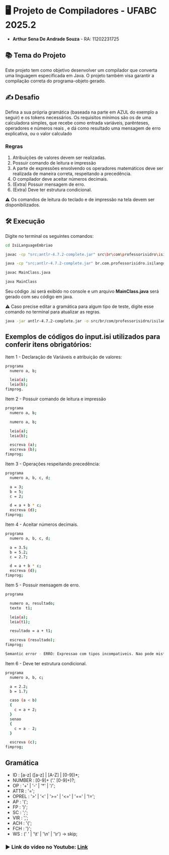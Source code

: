 # 🖥️ Projeto de Compiladores - UFABC 2025.2

- **Arthur Sena De Andrade Souza** - RA: 11202231725

## 📚 Tema do Projeto
Este projeto tem como objetivo desenvolver um compilador que converta uma linguagem especificada em Java. O projeto também visa garantir a compilação correta do programa-objeto gerado.

## ✍️ Desafio
Defina a sua própria gramática (baseada na parte em AZUL do exemplo a seguir) e os tokens
necessários. Os requisitos mínimos são os de uma calculadora simples, que recebe como
entrada variáveis, parênteses, operadores e números reais , e dá como resultado uma mensagem de erro explicativa, ou o valor calculado

### Regras
1. Atribuições de valores devem ser realizadas.
2. Possuir comando de leitura e impressão
3. A parte de expressões envolvendo os operadores matemáticos deve ser realizada de
maneira correta, respeitando a precedência.
4. O compilador deve aceitar números decimais.
5. (Extra) Possuir mensagem de erro. 
6. (Extra) Deve ter estrutura condicional.

⚠️ Os comandos de leitura do teclado e de impressão na tela devem ser disponibilizados.

## 🛠️ Execução
   
Digite no terminal os seguintes comandos:
```bash
cd IsiLanguageEmbriao
````

```bash
javac -cp "src;antlr-4.7.2-complete.jar" src\br\com\professorisidro\isilanguage\main\MainClass.java
````

```bash
java -cp "src;antlr-4.7.2-complete.jar" br.com.professorisidro.isilanguage.main.MainClass
````

```bash
javac MainClass.java
````

```bash
java MainClass
````

Seu código .isi será exibido no console e um arquivo **MainClass.java** será gerado com seu código em java.

⚠️ Caso precise editar a gramática para algum tipo de teste, digite esse comando no terminal para atualizar as regras.

```bash
java -jar antlr-4.7.2-complete.jar -o src/br/com/professorisidro/isilanguage/parser -package br.com.professorisidro.isilanguage.parser IsiLang.g4
````

## Exemplos de códigos do input.isi utilizados para conferir itens obrigatórios:
Item 1 - Declaração de Variáveis e atribuição de valores:
```bash
programa
  numero a, b;

  leia(a);
  leia(b);
fimprog.
```
Item 2 - Possuir comando de leitura e impressão
```bash
programa
  numero a, b;

  numero a, b;

  leia(a);
  leia(b);

  escreva (a);
  escreva (b);
fimprog;
```
Item 3 - Operações respeitando precedência:
```bash
programa
  numero a, b, c, d;

  a = 3;
  b = 5;
  c = 2;

  d = a + b * c;
  escreva (d);
fimprog;
```
Item 4 - Aceitar números decimais.
```bash
programa
  numero a, b, c, d;

  a = 3.5;
  b = 5.2;
  c = 2.7;

  d = a + b * c;
  escreva (d);
fimprog;
````

Item 5 - Possuir mensagem de erro.
```bash
programa

  numero a, resultado;
  texto  t1;

  leia(a);
  leia(t1);

  resultado = a + t1;

  escreva (resultado);
fimprog;

Semantic error - ERRO: Expressao com tipos incompativeis. Nao pode misturar numero e texto.
````

Item 6 - Deve ter estrutura condicional.
```bash
programa
  numero a, b, c;

  a = 2.2;
  b = 1.7;

  caso (a < b)
  {
  	c = a + 2;
  }
  senao
  {
  	c = a - 2;
  }

  escreva (c);
fimprog;
````

## Gramática

- ID	: [a-z] ([a-z] | [A-Z] | [0-9])*;
- NUMBER	: [0-9]+ ('.' [0-9]+)?;
- OP	: '+' | '-' | '*' | '/';
- ATTR : '=';
- OPREL : '>' | '<' | '>=' | '<=' | '==' | '!=';
- AP	: '(';
- FP	: ')';
- SC	: ';';
- VIR  : ',';
- ACH  : '{';
- FCH  : '}';
- WS	: (' ' | '\t' | '\n' | '\r') -> skip;

### ▶️ Link do vídeo no Youtube: [Link]()
